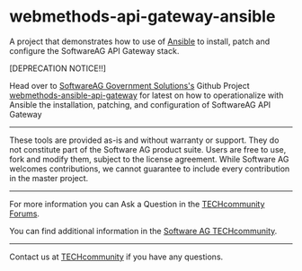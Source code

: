 # webmethods-api-gateway-ansible

A project that demonstrates how to use of [Ansible](https://github.com/ansible/ansible) to install, patch and configure the SoftwareAG API Gateway stack.

[DEPRECATION NOTICE!!]

Head over to [SoftwareAG Government Solutions's](https://www.softwareaggov.com) Github Project [webmethods-ansible-api-gateway](https://github.com/softwareag-government-solutions/webmethods-ansible-api-gateway) for latest on how to operationalize with Ansible the installation, patching, and configuration of SoftwareAG API Gateway

______________________
These tools are provided as-is and without warranty or support. They do not constitute part of the Software AG product suite. Users are free to use, fork and modify them, subject to the license agreement. While Software AG welcomes contributions, we cannot guarantee to include every contribution in the master project.
_____________
For more information you can Ask a Question in the [TECHcommunity Forums](http://tech.forums.softwareag.com/techjforum/forums/list.page?product=webmethods).

You can find additional information in the [Software AG TECHcommunity](http://techcommunity.softwareag.com/home/-/product/name/webmethods).
_____________
Contact us at [TECHcommunity](mailto:technologycommunity@softwareag.com?subject=Github/SoftwareAG) if you have any questions.
